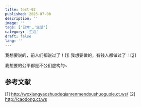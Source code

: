 ```yaml
---
title: test-02
published: 2025-07-08
description: ''
image: ''
tags: ['日常','生活']
category: '生活'
draft: false 
lang: ''
---
```


我想要说的，前人们都说过了！[[1]](http://woxiangyaoshuodeqianrenmendoushuoguole.ct.ws/)
我想要做的，有钱人都做过了！[[2]](http://caodong.ct.ws)

我想要的公平都是不公们虚构的~

## 参考文献

[1] <http://woxiangyaoshuodeqianrenmendoushuoguole.ct.ws/>
[2] <http://caodong.ct.ws>
